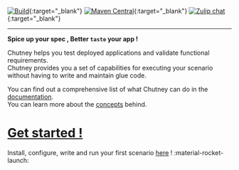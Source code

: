 [![Build](https://github.com/chutney-testing/chutney/workflows/Build/badge.svg?branch=master)](https://github.com/chutney-testing/chutney/actions){:target="_blank"}
[![Maven Central](https://maven-badges.herokuapp.com/maven-central/com.chutneytesting/server/badge.svg)](https://maven-badges.herokuapp.com/maven-central/com.chutneytesting/server){:target="_blank"}
[![Zulip chat](https://img.shields.io/badge/zulip-join_chat-brightgreen.svg)](https://chutney-testing.zulipchat.com/){:target="_blank"}

----
**Spice up your spec , Better `taste` your app !**

Chutney helps you test deployed applications and validate functional requirements.  
Chutney provides you a set of capabilities for executing your scenario without having to write and maintain glue code.  

You can find out a comprehensive list of what Chutney can do in the [documentation](documentation/actions).  
You can learn more about the [concepts](concepts.md) behind.

# [Get started !](getting_started/requirements)
Install, configure, write and run your first scenario [here](getting_started/requirements) ! :material-rocket-launch:

